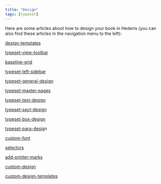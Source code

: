 ```yaml
---
title: "Design"
tags: [typeset]
---
```

 
<html><body><section data-type="chapter" class="hsecchapter" data-hederis-type="hsecchapter" id="intro-design" data-pi-attrs="id: intro-design; data-tags: typeset;" role="doc-chapter" data-tags="typeset" data-author-name=" " data-book-title=" " title="Design"><p class="hblkp" data-hederis-type="hblkp" id="peSIYIMuA">Here are some articles about how to design your book in Hederis (you can also find these articles in the navigation menu to the left): </p><p class="hblkp" data-hederis-type="hblkp" id="pEexcBkQT"><a href="{% link _docs/design-templates.md %}" class="hspana" data-hederis-type="hspana" id="pxMttponT">design-templates</a></p><p class="hblkp" data-hederis-type="hblkp" id="p2k6J2XAP"><a href="{% link _docs/typeset-view-toolbar.md %}" class="hspana" data-hederis-type="hspana" id="pA3l6zGxk">typeset-view-toolbar</a></p><p class="hblkp" data-hederis-type="hblkp" id="pQgm0ZJEK"><a href="{% link _docs/baseline-grid.md %}" class="hspana" data-hederis-type="hspana" id="p6vYg5mTA">baseline-grid</a></p><p class="hblkp" data-hederis-type="hblkp" id="pIrwiAMKP"><a href="{% link _docs/typeset-left-sidebar.md %}" class="hspana" data-hederis-type="hspana" id="pj6QoiuBx">typeset-left-sidebar</a></p><p class="hblkp" data-hederis-type="hblkp" id="pvjpKp2ze"><a href="{% link _docs/typeset-general-design.md %}" class="hspana" data-hederis-type="hspana" id="p8MecE8yg">typeset-general-design</a></p><p class="hblkp" data-hederis-type="hblkp" id="p8tekPBNg"><a href="{% link _docs/typeset-master-pages.md %}" class="hspana" data-hederis-type="hspana" id="p8kuZnjKS">typeset-master-pages</a></p><p class="hblkp" data-hederis-type="hblkp" id="pvRSv7Iuy"><a href="{% link _docs/typeset-text-design.md %}" class="hspana" data-hederis-type="hspana" id="plb2L5xQO">typeset-text-design</a></p><p class="hblkp" data-hederis-type="hblkp" id="pdsnulJUg"><a href="{% link _docs/typeset-sect-design.md %}" class="hspana" data-hederis-type="hspana" id="pCyAKGodm">typeset-sect-design</a></p><p class="hblkp" data-hederis-type="hblkp" id="p877paJ7q"><a href="{% link _docs/typeset-box-design.md %}" class="hspana" data-hederis-type="hspana" id="pOiisF6kS">typeset-box-design</a></p><p class="hblkp" data-hederis-type="hblkp" id="pxfQ2UlVe"><a href="{% link _docs/typeset-para-design.md %}" class="hspana" data-hederis-type="hspana" id="p3eylAycc">typeset-para-desig</a>n</p><p class="hblkp" data-hederis-type="hblkp" id="pJAcFeaej"><a href="{% link _docs/custom-font.md %}" class="hspana" data-hederis-type="hspana" id="pybz2OCTS">custom-font</a></p><p class="hblkp" data-hederis-type="hblkp" id="pcLiiEMGE"><a href="{% link _docs/selectors.md %}" class="hspana" data-hederis-type="hspana" id="p6g4UhgXB">selectors</a></p><p class="hblkp" data-hederis-type="hblkp" id="pCcA0bA0X"><a href="{% link _docs/add-printer-marks.md %}" class="hspana" data-hederis-type="hspana" id="plK8EI0A5">add-printer-marks</a></p><p class="hblkp" data-hederis-type="hblkp" id="pBsLuQzjz"><a href="{% link _docs/custom-design.md %}" class="hspana" data-hederis-type="hspana" id="pFT5LrEil">custom-design</a></p><p class="hblkp" data-hederis-type="hblkp" id="pGiCot0wu"><a href="{% link _docs/custom-design-templates.md %}" class="hspana" data-hederis-type="hspana" id="pwQKtZoPf">custom-design-templates</a></p></section></body></html>
